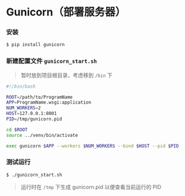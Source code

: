 # Gunicorn（部署服务器）


### 安装

``` bash
$ pip install gunicorn
```

### 新建配置文件 `gunicorn_start.sh`

> 暂时放到项目根目录，考虑移到 `/bin` 下

``` bash
#!/bin/bash

ROOT=/path/to/ProgramName
APP=ProgramName.wsgi:application
NUM_WORKERS=2
HOST=127.0.0.1:8001
PID=/tmp/gunicorn.pid

cd $ROOT
source ../venv/bin/activate

exec gunicorn $APP --workers $NUM_WORKERS --bind $HOST --pid $PID
```

### 测试运行

``` bash
$ ./gunicorn_start.sh
```

> 运行时在 `/tmp` 下生成 gunicorn.pid 以便查看当前运行的 PID


